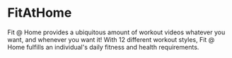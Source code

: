 # FitAtHome
Fit @ Home provides a ubiquitous amount of workout videos whatever you want, and whenever you want it! With 12 different workout styles, Fit @ Home fulfills an individual's daily fitness and health requirements. 
